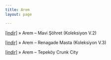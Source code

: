 ```yaml
---
title: Arem
layout: page

---
```

<a href="https://cloud.mail.ru/public/e7ee85906da3/Arem%20-%20Mavi%20%C5%9E%C3%B6hret%20%28Koleksiyon%20Vol.%20II%29" target="_blank">[indir]</a>  »  Arem &#8211; Mavi Şöhret (Koleksiyon V.2)

<a href="https://cloud.mail.ru/public/22e5d9b9215b/Arem%20-%20Renagade%20Masta%20(Kolleksiyon%20Vol.%203)" target="_blank">[indir]</a>  »  Arem &#8211; Renagade Masta (Koleksiyon V.3)

<a href="https://cloud.mail.ru/public/ed40d3e509c6/Arem%20-%20Tepek%C3%B6y%20Crunk%20City" target="_blank">[indir]</a>  »  Arem &#8211; Tepeköy Crunk City